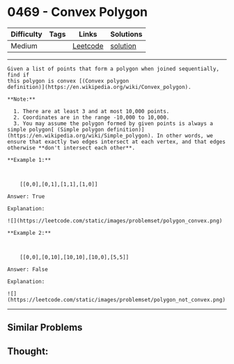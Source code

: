 # 0469 - Convex Polygon

Difficulty  | Tags | Links | Solutions
----------- | ---- | ----- | -----
Medium |  | [Leetcode](https://leetcode.com/problems/convex-polygon) | [solution](https://leetcode.com/problems/convex-polygon/solution/)


-----------

```
Given a list of points that form a polygon when joined sequentially, find if
this polygon is convex [(Convex polygon
definition)](https://en.wikipedia.org/wiki/Convex_polygon).

**Note:**

  1. There are at least 3 and at most 10,000 points.
  2. Coordinates are in the range -10,000 to 10,000.
  3. You may assume the polygon formed by given points is always a simple polygon[ (Simple polygon definition)](https://en.wikipedia.org/wiki/Simple_polygon). In other words, we ensure that exactly two edges intersect at each vertex, and that edges otherwise **don't intersect each other**.

**Example 1:**



    [[0,0],[0,1],[1,1],[1,0]]Answer: TrueExplanation:

![](https://leetcode.com/static/images/problemset/polygon_convex.png)

**Example 2:**



    [[0,0],[0,10],[10,10],[10,0],[5,5]]Answer: FalseExplanation:

![](https://leetcode.com/static/images/problemset/polygon_not_convex.png)
```

-----------


## Similar Problems




## Thought:
